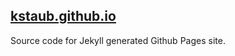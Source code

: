 ## [kstaub.github.io](http://kstaub.github.io/)

Source code for Jekyll generated Github Pages site.